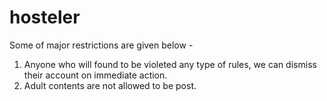 # hosteler

Some of major restrictions are given below - 
1. Anyone who will found to be violeted any type of rules, we can dismiss their account on immediate action.
2. Adult contents are not allowed to be post.
